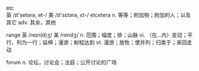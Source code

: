 etc   
英 /ɪt'setərə, et-/  美 /ɪt'sɛtərə, ɛt-/ 
etcetera  n. 等等；附加物；附加的人；以及其它
adv. 其余，其他


range 
英 /reɪn(d)ʒ/  美 /rendʒ/ 
n. 范围；幅度；排；山脉
vi. （在...内）变动；平行，列为一行；延伸；漫游；射程达到
vt. 漫游；放牧；使并列；归类于；来回走动


forum
n. 论坛，讨论会；法庭；公开讨论的广场